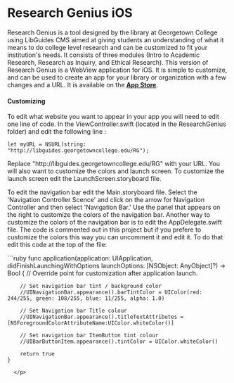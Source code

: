 # Research Genius iOS
<p>Research Genius is a tool designed by the library at Georgetown College using LibGuides CMS aimed at giving students an understanding of what it means to do college level research and can be customized to fit your institution's needs. It consists of three modules (Intro to Academic Research, Research as Inquiry, and Ethical Research). This version of Research Genius is a WebView application for iOS.  It is simple to customize, and can be used to create an app for your library or organization with a few changes and a URL.  It is available on the <a href="https://itunes.apple.com/us/app/research-genius/id1139582855?mt=8" target="_blank"><strong>App Store</strong></a>.</p>
<p><h4>Customizing</h4>
To edit what website you want to appear in your app you will need to edit one line of code.  In the ViewController.swift (located in the ResearchGenius folder) and edit the following line :</p>

<p><code>let myURL = NSURL(string: "http://libguides.georgetowncollege.edu/RG");</code></p>

<p>Replace "http://libguides.georgetowncollege.edu/RG" with your URL.  You will also want to customize the colors and launch screen.  To customize the launch screen edit the LaunchScreen.storyboard file.</p>
<p>To edit the navigation bar edit the Main.storyboard file.  Select the 'Navigation Controller Scence' and click on the arrow for Navigation Controller and then select 'Navigation Bar.' Use the panel that appears on the right to customize the colors of the navigation bar.  Another way to customize the colors of the navigation bar is to edit the AppDelegate.swift file.  The code is commented out in this project but if you prefere to customize the colors this way you can uncomment it and edit it.  To do that edit this code at the top of the file:</p>

<p>
```ruby
    func application(application: UIApplication, didFinishLaunchingWithOptions launchOptions: [NSObject: AnyObject]?) -> Bool {
        // Override point for customization after application launch.
        
        // Set navigation bar tint / background color
        //UINavigationBar.appearance().barTintColor = UIColor(red: 244/255, green: 108/255, blue: 11/255, alpha: 1.0)
        
        // Set Navigation bar Title colour
        //UINavigationBar.appearance().titleTextAttributes = [NSForegroundColorAttributeName:UIColor.whiteColor()]
        
        // Set navigation bar ItemButton tint colour
        //UIBarButtonItem.appearance().tintColor = UIColor.whiteColor()
        
        return true
    }
```
  </p>
  
